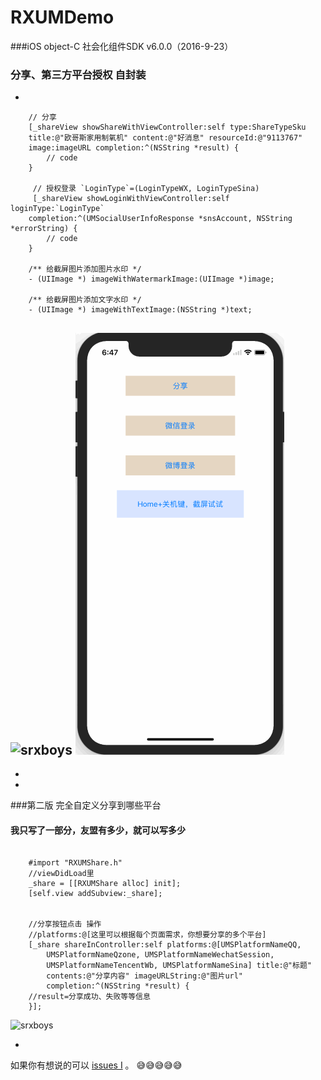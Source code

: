 # RXUMDemo
###iOS object-C 社会化组件SDK v6.0.0（2016-9-23）
###             分享、第三方平台授权 自封装
-

```objc
    // 分享
    [_shareView showShareWithViewController:self type:ShareTypeSku 
    title:@"欧哥斯家用制氧机" content:@"好消息" resourceId:@"9113767" 
    image:imageURL completion:^(NSString *result) {
        // code
    }
    
     // 授权登录 `LoginType`=(LoginTypeWX, LoginTypeSina)
     [_shareView showLoginWithViewController:self  loginType:`LoginType` 
    completion:^(UMSocialUserInfoResponse *snsAccount, NSString *errorString) {
        // code
    }
    
    /** 给截屏图片添加图片水印 */
    - (UIImage *) imageWithWatermarkImage:(UIImage *)image;
    
    /** 给截屏图片添加文字水印 */
    - (UIImage *) imageWithTextImage:(NSString *)text;
```
![srxboys](https://github.com/srxboys/RXUMDemo/blob/master/RXUMDemo1/srxboys_UMShare.gif)
![srxboys_screenshot](https://github.com/srxboys/RXUMDemo/blob/master/RXUMDemo1/srxboys_screenshot.gif)
-
-
-

###第二版 完全自定义分享到哪些平台
#### 我只写了一部分，友盟有多少，就可以写多少
```objc

    #import "RXUMShare.h"
    //viewDidLoad里
    _share = [[RXUMShare alloc] init];
    [self.view addSubview:_share];


    //分享按钮点击 操作
    //platforms:@[这里可以根据每个页面需求，你想要分享的多个平台]
    [_share shareInController:self platforms:@[UMSPlatformNameQQ, 
        UMSPlatformNameQzone, UMSPlatformNameWechatSession, 
        UMSPlatformNameTencentWb, UMSPlatformNameSina] title:@"标题" 
        contents:@"分享内容" imageURLString:@"图片url" 
        completion:^(NSString *result) {
    //result=分享成功、失败等等信息
    }];
````
![srxboys](https://github.com/srxboys/RXUMDemo/blob/master/RXUMDemo2/srxboys_UMDemo2.gif)

-

如果你有想说的可以 [issues I](https://github.com/srxboys/RXUMDemo/issues/new) 。
:sweat_smile::sweat_smile::sweat_smile::sweat_smile::sweat_smile:
